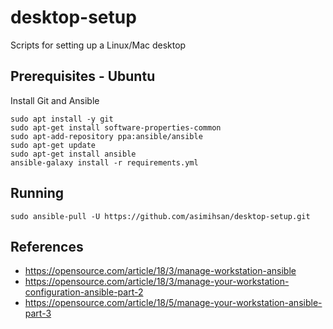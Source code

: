 # desktop-setup
Scripts for setting up a Linux/Mac desktop

## Prerequisites - Ubuntu

Install Git and Ansible

```
sudo apt install -y git
sudo apt-get install software-properties-common
sudo apt-add-repository ppa:ansible/ansible
sudo apt-get update
sudo apt-get install ansible
ansible-galaxy install -r requirements.yml
```

## Running

```
sudo ansible-pull -U https://github.com/asimihsan/desktop-setup.git
```

## References

-   https://opensource.com/article/18/3/manage-workstation-ansible
-   https://opensource.com/article/18/3/manage-your-workstation-configuration-ansible-part-2
-   https://opensource.com/article/18/5/manage-your-workstation-ansible-part-3